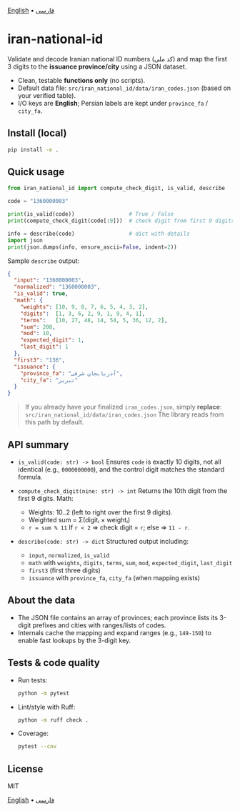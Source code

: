 [English](README.md) • [فارسی](README.fa.md)

# iran-national-id

Validate and decode Iranian national ID numbers (کد ملی) and map the first 3 digits to the **issuance province/city** using a JSON dataset.

* Clean, testable **functions only** (no scripts).
* Default data file: `src/iran_national_id/data/iran_codes.json` (based on your verified table).
* I/O keys are **English**; Persian labels are kept under `province_fa` / `city_fa`.

## Install (local)

```bash
pip install -e .
```

## Quick usage

```python
from iran_national_id import compute_check_digit, is_valid, describe

code = "1360000003"

print(is_valid(code))                 # True / False
print(compute_check_digit(code[:9]))  # check digit from first 9 digits

info = describe(code)                 # dict with details
import json
print(json.dumps(info, ensure_ascii=False, indent=2))
```

Sample `describe` output:

```json
{
  "input": "1360000003",
  "normalized": "1360000003",
  "is_valid": true,
  "math": {
    "weights": [10, 9, 8, 7, 6, 5, 4, 3, 2],
    "digits":  [1, 3, 6, 2, 9, 1, 9, 4, 1],
    "terms":   [10, 27, 48, 14, 54, 5, 36, 12, 2],
    "sum": 208,
    "mod": 10,
    "expected_digit": 1,
    "last_digit": 1
  },
  "first3": "136",
  "issuance": {
    "province_fa": "آذربایجان شرقی",
    "city_fa": "تبریز"
  }
}
```

> If you already have your finalized `iran_codes.json`, simply **replace**:
> `src/iran_national_id/data/iran_codes.json`
> The library reads from this path by default.

## API summary

* `is_valid(code: str) -> bool`
  Ensures `code` is exactly 10 digits, not all identical (e.g., `0000000000`), and the control digit matches the standard formula.

* `compute_check_digit(nine: str) -> int`
  Returns the 10th digit from the first 9 digits. Math:

  * Weights: 10..2 (left to right over the first 9 digits).
  * Weighted sum = Σ(digitᵢ × weightᵢ)
  * `r = sum % 11`
    If `r < 2` ⇒ check digit = `r`; else ⇒ `11 - r`.

* `describe(code: str) -> dict`
  Structured output including:

  * `input`, `normalized`, `is_valid`
  * `math` with `weights`, `digits`, `terms`, `sum`, `mod`, `expected_digit`, `last_digit`
  * `first3` (first three digits)
  * `issuance` with `province_fa`, `city_fa` (when mapping exists)

## About the data

* The JSON file contains an array of provinces; each province lists its 3-digit prefixes and cities with ranges/lists of codes.
* Internals cache the mapping and expand ranges (e.g., `149-150`) to enable fast lookups by the 3-digit key.

## Tests & code quality

* Run tests:

  ```bash
  python -m pytest
  ```

* Lint/style with Ruff:

  ```bash
  python -m ruff check .
  ```

* Coverage:

  ```bash
  pytest --cov
  ```

## License

MIT

[English](README.md) • [فارسی](README.fa.md)
